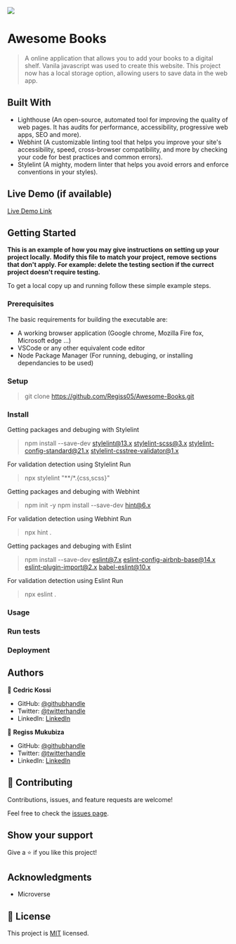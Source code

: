 ![](https://img.shields.io/badge/Microverse-blueviolet)

# Awesome Books

> A online application that allows you to add your books to a digital shelf. Vanila javascript was used to create this website. This project now has a local storage option, allowing users to save data in the web app.


## Built With

- Lighthouse (An open-source, automated tool for improving the quality of web pages. It has audits for performance, accessibility, progressive web apps, SEO and more).
- Webhint (A customizable linting tool that helps you improve your site's accessibility, speed, cross-browser compatibility, and more by checking your code for best practices and common errors).
- Stylelint (A mighty, modern linter that helps you avoid errors and enforce conventions in your styles).

## Live Demo (if available)

[Live Demo Link](https://livedemo.com)


## Getting Started

**This is an example of how you may give instructions on setting up your project locally.**
**Modify this file to match your project, remove sections that don't apply. For example: delete the testing section if the currect project doesn't require testing.**


To get a local copy up and running follow these simple example steps.

### Prerequisites
The basic requirements for building the executable are:

- A working browser application (Google chrome, Mozilla Fire fox, Microsoft edge ...)
- VSCode or any other equivalent code editor
- Node Package Manager (For running, debuging, or installing dependancies to be used)

### Setup
>git clone https://github.com/Regiss05/Awesome-Books.git

### Install
Getting packages and debuging with Stylelint
>npm install --save-dev stylelint@13.x stylelint-scss@3.x stylelint-config-standard@21.x stylelint-csstree-validator@1.x

For validation detection using Stylelint Run
>npx stylelint "**/*.{css,scss}"

Getting packages and debuging with Webhint
>npm init -y
>npm install --save-dev hint@6.x

For validation detection using Webhint Run
>npx hint .

Getting packages and debuging with Eslint
>npm install --save-dev eslint@7.x eslint-config-airbnb-base@14.x eslint-plugin-import@2.x babel-eslint@10.x

For validation detection using Eslint Run
>npx eslint .


### Usage

### Run tests

### Deployment



## Authors

👤 **Cedric Kossi**

- GitHub: [@githubhandle](https://github.com/kosher9)
- Twitter: [@twitterhandle](https://twitter.com/kosherus)
- LinkedIn: [LinkedIn](https://www.linkedin.com/in/lionel-c%C3%A9dric-kossi-323042172/)

👤 **Regiss Mukubiza**

- GitHub: [@githubhandle](https://github.com/regiss05)
- Twitter: [@twitterhandle](https://twitter.com/regiss05)
- LinkedIn: [LinkedIn](https://linkedin.com/in/regiss05)

## 🤝 Contributing

Contributions, issues, and feature requests are welcome!

Feel free to check the [issues page](../../issues/).

## Show your support

Give a ⭐️ if you like this project!

## Acknowledgments

- Microverse

## 📝 License

This project is [MIT](./MIT.md) licensed.
